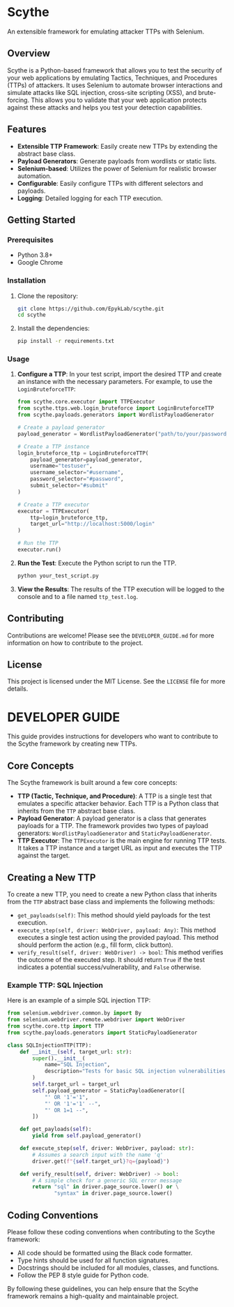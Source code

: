 # Scythe

An extensible framework for emulating attacker TTPs with Selenium.

## Overview

Scythe is a Python-based framework that allows you to test the security of your
web applications by emulating Tactics, Techniques, and Procedures (TTPs) of
attackers. It uses Selenium to automate browser interactions and simulate
attacks like SQL injection, cross-site scripting (XSS), and brute-forcing. This
allows you to validate that your web application protects against these attacks
and helps you test your detection capabilities.

## Features

  * **Extensible TTP Framework**: Easily create new TTPs by extending the abstract base class.
  * **Payload Generators**: Generate payloads from wordlists or static lists.
  * **Selenium-based**: Utilizes the power of Selenium for realistic browser automation.
  * **Configurable**: Easily configure TTPs with different selectors and payloads.
  * **Logging**: Detailed logging for each TTP execution.

## Getting Started

### Prerequisites

  * Python 3.8+
  * Google Chrome

### Installation

1.  Clone the repository:
    ```bash
    git clone https://github.com/EpykLab/scythe.git
    cd scythe
    ```
2.  Install the dependencies:
    ```bash
    pip install -r requirements.txt
    ```

### Usage

1.  **Configure a TTP**: In your test script, import the desired TTP and create
    an instance with the necessary parameters. For example, to use the `LoginBruteforceTTP`:

    ```python
    from scythe.core.executor import TTPExecutor
    from scythe.ttps.web.login_bruteforce import LoginBruteforceTTP
    from scythe.payloads.generators import WordlistPayloadGenerator

    # Create a payload generator
    payload_generator = WordlistPayloadGenerator("path/to/your/password_list.txt")

    # Create a TTP instance
    login_bruteforce_ttp = LoginBruteforceTTP(
        payload_generator=payload_generator,
        username="testuser",
        username_selector="#username",
        password_selector="#password",
        submit_selector="#submit"
    )

    # Create a TTP executor
    executor = TTPExecutor(
        ttp=login_bruteforce_ttp,
        target_url="http://localhost:5000/login"
    )

    # Run the TTP
    executor.run()
    ```

2.  **Run the Test**: Execute the Python script to run the TTP.

    ```bash
    python your_test_script.py
    ```

3.  **View the Results**: The results of the TTP execution will be logged to
    the console and to a file named `ttp_test.log`.

## Contributing

Contributions are welcome\! Please see the `DEVELOPER_GUIDE.md` for more
information on how to contribute to the project.

## License

This project is licensed under the MIT License. See the `LICENSE` file for more
details.

# DEVELOPER GUIDE

This guide provides instructions for developers who want to contribute to the
Scythe framework by creating new TTPs.

## Core Concepts

The Scythe framework is built around a few core concepts:

  * **TTP (Tactic, Technique, and Procedure)**: A TTP is a single test that
  emulates a specific attacker behavior. Each TTP is a Python class that
  inherits from the `TTP` abstract base class.
  * **Payload Generator**: A payload generator is a class that generates
  payloads for a TTP. The framework provides two types of payload generators:
  `WordlistPayloadGenerator` and `StaticPayloadGenerator`.
  * **TTP Executor**: The `TTPExecutor` is the main engine for running TTP
  tests. It takes a TTP instance and a target URL as input and executes the TTP
  against the target.

## Creating a New TTP

To create a new TTP, you need to create a new Python class that inherits from
the `TTP` abstract base class and implements the following methods:

  * `get_payloads(self)`: This method should yield payloads for the test execution.
  * `execute_step(self, driver: WebDriver, payload: Any)`: This method executes
  a single test action using the provided payload. This method should perform
  the action (e.g., fill form, click button).
  * `verify_result(self, driver: WebDriver) -> bool`: This method verifies the
  outcome of the executed step. It should return `True` if the test indicates a
  potential success/vulnerability, and `False` otherwise.

### Example TTP: SQL Injection

Here is an example of a simple SQL injection TTP:

```python
from selenium.webdriver.common.by import By
from selenium.webdriver.remote.webdriver import WebDriver
from scythe.core.ttp import TTP
from scythe.payloads.generators import StaticPayloadGenerator

class SQLInjectionTTP(TTP):
    def __init__(self, target_url: str):
        super().__init__(
            name="SQL Injection",
            description="Tests for basic SQL injection vulnerabilities."
        )
        self.target_url = target_url
        self.payload_generator = StaticPayloadGenerator([
            "' OR '1'='1",
            "' OR '1'='1' --",
            "' OR 1=1 --",
        ])

    def get_payloads(self):
        yield from self.payload_generator()

    def execute_step(self, driver: WebDriver, payload: str):
        # Assumes a search input with the name 'q'
        driver.get(f"{self.target_url}?q={payload}")

    def verify_result(self, driver: WebDriver) -> bool:
        # A simple check for a generic SQL error message
        return "sql" in driver.page_source.lower() or \
               "syntax" in driver.page_source.lower()

```

## Coding Conventions

Please follow these coding conventions when contributing to the Scythe framework:

  * All code should be formatted using the Black code formatter.
  * Type hints should be used for all function signatures.
  * Docstrings should be included for all modules, classes, and functions.
  * Follow the PEP 8 style guide for Python code.

By following these guidelines, you can help ensure that the Scythe framework
remains a high-quality and maintainable project.
